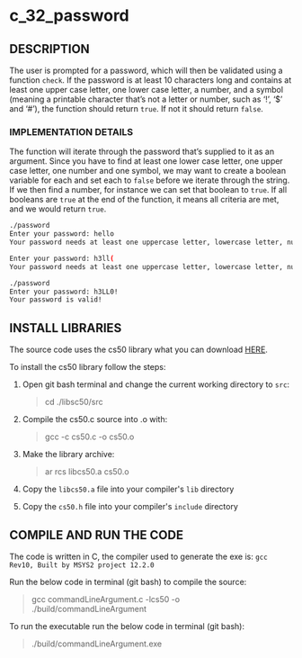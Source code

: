 # c_32_password

## DESCRIPTION

The user is prompted for a password, which will then be validated using a function `check`. If the password is at least 10 characters long and contains at least one upper case letter, one lower case letter, a number, and a symbol (meaning a printable character that’s not a letter or number, such as ‘!’, ‘$’ and ‘#’), the function should return `true`. If not it should return `false`.

### IMPLEMENTATION DETAILS

The function will iterate through the password that’s supplied to it as an argument. Since you have to find at least one lower case letter, one upper case letter, one number and one symbol, we may want to create a boolean variable for each and set each to `false` before we iterate through the string. If we then find a number, for instance we can set that boolean to `true`. If all booleans are `true` at the end of the function, it means all criteria are met, and we would return `true`.

```bash
./password
Enter your password: hello
Your password needs at least one uppercase letter, lowercase letter, number and symbol!

Enter your password: h3ll(
Your password needs at least one uppercase letter, lowercase letter, number and symbol!

./password
Enter your password: h3LL0!
Your password is valid!
```

## INSTALL LIBRARIES

The source code uses the cs50 library what you can download [HERE](https://github.com/cs50/libcs50).

To install the cs50 library follow the steps:

1. Open git bash terminal and change the current working directory to `src`:  
   > cd ./libsc50/src

2. Compile the cs50.c source into .o with:
   > gcc -c cs50.c -o cs50.o

3. Make the library archive:  
   > ar rcs libcs50.a cs50.o

4. Copy the `libcs50.a` file into your compiler's `lib` directory

5. Copy the `cs50.h` file into your compiler's `include` directory

## COMPILE AND RUN THE CODE

The code is written in C, the compiler used to generate the exe is: `gcc Rev10, Built by MSYS2 project 12.2.0`

Run the below code in terminal (git bash) to compile the source:

> gcc commandLineArgument.c -lcs50 -o ./build/commandLineArgument

To run the executable run the below code in terminal (git bash):

> ./build/commandLineArgument.exe
